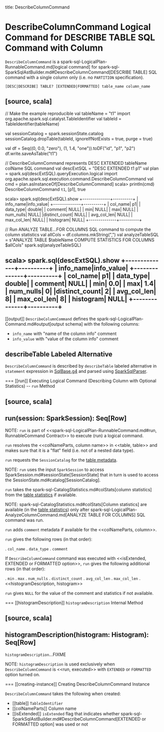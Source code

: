 title: DescribeColumnCommand

# DescribeColumnCommand Logical Command for DESCRIBE TABLE SQL Command with Column

`DescribeColumnCommand` is a spark-sql-LogicalPlan-RunnableCommand.md[logical command] for spark-sql-SparkSqlAstBuilder.md#DescribeColumnCommand[DESCRIBE TABLE] SQL command with a single column only (i.e. no `PARTITION` specification).

```
[DESC|DESCRIBE] TABLE? [EXTENDED|FORMATTED] table_name column_name
```

[source, scala]
----
// Make the example reproducible
val tableName = "t1"
import org.apache.spark.sql.catalyst.TableIdentifier
val tableId = TableIdentifier(tableName)

val sessionCatalog = spark.sessionState.catalog
sessionCatalog.dropTable(tableId, ignoreIfNotExists = true, purge = true)

val df = Seq((0, 0.0, "zero"), (1, 1.4, "one")).toDF("id", "p1", "p2")
df.write.saveAsTable("t1")

// DescribeColumnCommand represents DESC EXTENDED tableName colName SQL command
val descExtSQL = "DESC EXTENDED t1 p1"
val plan = spark.sql(descExtSQL).queryExecution.logical
import org.apache.spark.sql.execution.command.DescribeColumnCommand
val cmd = plan.asInstanceOf[DescribeColumnCommand]
scala> println(cmd)
DescribeColumnCommand `t1`, [p1], true

scala> spark.sql(descExtSQL).show
+--------------+----------+
|     info_name|info_value|
+--------------+----------+
|      col_name|        p1|
|     data_type|    double|
|       comment|      NULL|
|           min|      NULL|
|           max|      NULL|
|     num_nulls|      NULL|
|distinct_count|      NULL|
|   avg_col_len|      NULL|
|   max_col_len|      NULL|
|     histogram|      NULL|
+--------------+----------+

// Run ANALYZE TABLE...FOR COLUMNS SQL command to compute the column statistics
val allCols = df.columns.mkString(",")
val analyzeTableSQL = s"ANALYZE TABLE $tableName COMPUTE STATISTICS FOR COLUMNS $allCols"
spark.sql(analyzeTableSQL)

scala> spark.sql(descExtSQL).show
+--------------+----------+
|     info_name|info_value|
+--------------+----------+
|      col_name|        p1|
|     data_type|    double|
|       comment|      NULL|
|           min|       0.0|
|           max|       1.4|
|     num_nulls|         0|
|distinct_count|         2|
|   avg_col_len|         8|
|   max_col_len|         8|
|     histogram|      NULL|
+--------------+----------+
----

[[output]]
`DescribeColumnCommand` defines the spark-sql-LogicalPlan-Command.md#output[output schema] with the following columns:

* `info_name` with "name of the column info" comment
* `info_value` with "value of the column info" comment

## describeTable Labeled Alternative

`DescribeColumnCommand` is described by `describeTable` labeled alternative in `statement` expression in [SqlBase.g4](../sql/AstBuilder.md#grammar) and parsed using [SparkSqlParser](../sql/SparkSqlParser.md#visitDescribeTable).

=== [[run]] Executing Logical Command (Describing Column with Optional Statistics) -- `run` Method

[source, scala]
----
run(session: SparkSession): Seq[Row]
----

NOTE: `run` is part of <<spark-sql-LogicalPlan-RunnableCommand.md#run, RunnableCommand Contract>> to execute (run) a logical command.

`run` resolves the <<colNameParts, column name>> in <<table, table>> and makes sure that it is a "flat" field (i.e. not of a nested data type).

`run` requests the `SessionCatalog` for the [table metadata](../SessionCatalog.md#getTempViewOrPermanentTableMetadata).

NOTE: `run` uses the input `SparkSession` to access SparkSession.md#sessionState[SessionState] that in turn is used to access the SessionState.md#catalog[SessionCatalog].

`run` takes the spark-sql-CatalogStatistics.md#colStats[column statistics] from the  [table statistics](../CatalogTable.md#stats) if available.

NOTE: spark-sql-CatalogStatistics.md#colStats[Column statistics] are available (in the [table statistics](../CatalogTable.md#stats)) only after spark-sql-LogicalPlan-AnalyzeColumnCommand.md[ANALYZE TABLE FOR COLUMNS] SQL command was run.

`run` adds `comment` metadata if available for the <<colNameParts, column>>.

`run` gives the following rows (in that order):

. `col_name`
. `data_type`
. `comment`

If `DescribeColumnCommand` command was executed with <<isExtended, EXTENDED or FORMATTED option>>, `run` gives the following additional rows (in that order):

. `min`
. `max`
. `num_nulls`
. `distinct_count`
. `avg_col_len`
. `max_col_len`
. <<histogramDescription, histogram>>

`run` gives `NULL` for the value of the comment and statistics if not available.

=== [[histogramDescription]] `histogramDescription` Internal Method

[source, scala]
----
histogramDescription(histogram: Histogram): Seq[Row]
----

`histogramDescription`...FIXME

NOTE: `histogramDescription` is used exclusively when `DescribeColumnCommand` is <<run, executed>> with `EXTENDED` or `FORMATTED` option turned on.

=== [[creating-instance]] Creating DescribeColumnCommand Instance

`DescribeColumnCommand` takes the following when created:

* [[table]] `TableIdentifier`
* [[colNameParts]] Column name
* [[isExtended]] `isExtended` flag that indicates whether spark-sql-SparkSqlAstBuilder.md#DescribeColumnCommand[EXTENDED or FORMATTED option] was used or not
